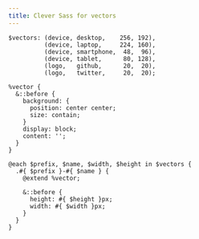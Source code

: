```yaml
---
title: Clever Sass for vectors
---
```

    $vectors: (device, desktop,    256, 192),
              (device, laptop,     224, 160),
              (device, smartphone,  48,  96),
              (device, tablet,      80, 128),
              (logo,   github,      20,  20),
              (logo,   twitter,     20,  20);

    %vector {
      &::before {
        background: {
          position: center center;
          size: contain;
        }
        display: block;
        content: '';
      }
    }

    @each $prefix, $name, $width, $height in $vectors {
      .#{ $prefix }-#{ $name } {
        @extend %vector;

        &::before {
          height: #{ $height }px;
          width: #{ $width }px;
        }
      }
    }
